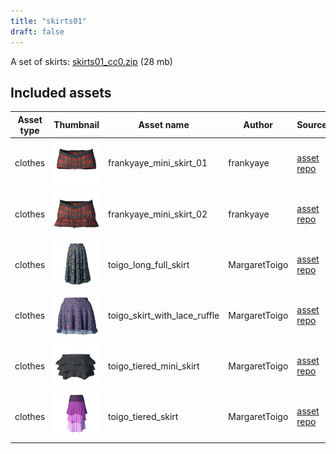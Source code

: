 ```yaml
---
title: "skirts01"
draft: false
---
```


A set of skirts: [skirts01_cc0.zip](http://files.makehumancommunity.org/asset_packs/skirts01/skirts01_cc0.zip) (28 mb)


## Included assets

| Asset type | Thumbnail | Asset name | Author | Source | License |
| ---------- | --------- | ---------- | ------ | ------ | ------- |
| clothes | ![frankyaye_mini_skirt_01.png](frankyaye_mini_skirt_01.png) | frankyaye_mini_skirt_01 | frankyaye | [asset repo](http://www.makehumancommunity.org/node/129) | CC0 |
| clothes | ![frankyaye_mini_skirt_02.png](frankyaye_mini_skirt_02.png) | frankyaye_mini_skirt_02 | frankyaye | [asset repo](http://www.makehumancommunity.org/node/131) | CC0 |
| clothes | ![toigo_long_full_skirt.png](toigo_long_full_skirt.png) | toigo_long_full_skirt | MargaretToigo | [asset repo](http://www.makehumancommunity.org/node/1727) | CC0 |
| clothes | ![toigo_skirt_with_lace_ruffle.png](toigo_skirt_with_lace_ruffle.png) | toigo_skirt_with_lace_ruffle | MargaretToigo | [asset repo](http://www.makehumancommunity.org/node/1731) | CC0 |
| clothes | ![toigo_tiered_mini_skirt.png](toigo_tiered_mini_skirt.png) | toigo_tiered_mini_skirt | MargaretToigo | [asset repo](http://www.makehumancommunity.org/node/1668) | CC0 |
| clothes | ![toigo_tiered_skirt.png](toigo_tiered_skirt.png) | toigo_tiered_skirt | MargaretToigo | [asset repo](http://www.makehumancommunity.org/node/1641) | CC0 |
